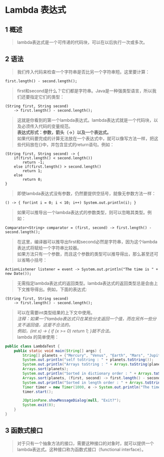 # Lambda 表达式

## 1 概述
> lambda表达式是一个可传递的代码块，可以在以后执行一次或多次。

## 2 语法
> 我们传入代码来检查一个字符串是否比另一个字符串短。这里要计算：
```text
first.length() - second.length();
```
> first和second是什么？它们都是字符串。Java是一种强类型语言，所以我们还要指定它们的类型：
```text
(String first, String second)
    -> first.length() - second.length();
```
> 这就是你看到的第一个lambda表达式。lambda表达式就是一个代码块，以及必须传入代码的变量规范。       
> **表达式形式：参数，箭头（->）以及一个表达式。**       
> 如果代码要完成的计算无法放在一个表达式中，就可以像写方法一样，把这些代码放在{}中，并包含显式的return语句。例如：
```text
(String first, String second) -> {
    if(first.length() < second.length())
        return -1;
    else if(first.length() > second.length()
        return 1;
    else
        return 0;
}
```
> 即使lambda表达式没有参数，仍然要提供空括号，就像无参数方法一样：
```text
() -> { for(int i = 0; i < 10; i++) System.out.println(i); }
```
> 如果可以推导出一个lambda表达式的参数类型，则可以忽略其类型。例如：
```text
Comparator<String> comparator = (first, second) -> first.length() - second.length();
```
> 在这里，编译器可以推导出first和second必然是字符串，因为这个lambda表达式将赋给一个字符串比较器。      
> 如果方法只有一个参数，而且这个参数的类型可以推导得出，那么甚至还可以省略小括号：
```text
ActionListener listener = event -> System.out.println("The time is " + new Date());
```
> 无需指定lambda表达式的返回类型。lambda表达式的返回类型总是会由上下文推导得出。例如，下面的表达式:
```text
(String first, String second)
    -> first.length() - second.length();
```
> 可以在需要int类型结果的上下文中使用。      
> _注释：如果一个lambda表达式只在某些分支返回一个值，而在另外一些分支不返回值，这是不合法的。      
> 例如，(int x) -> { if (x >= 0) return 1; }就不合法。_     
> lambda 的简单使用：
```java
public class LambdaTest {
    public static void main(String[] args) {
        String[] planets = {"Mercury", "Venus", "Earth", "Mars", "Jupiter", "Saturn", "Uranus", "Neptune"};
        System.out.println("self toString : " + planets.toString());
        System.out.println("Arrays toString : " + Arrays.toString(planets));
        Arrays.sort(planets);
        System.out.println("Sorted in dictionary order : " + Arrays.toString(planets));
        Arrays.sort(planets, (first, second) -> first.length() - second.length());
        System.out.println("Sorted in length order : " + Arrays.toString(planets));
        Timer timer = new Timer(1000, e -> System.out.println("The time is " + new Date()));
        timer.start();

        JOptionPane.showMessageDialog(null, "Exit?");
        System.exit(0);
    }
}
```

## 3 函数式接口
> 对于只有一个抽象方法的接口，需要这种接口的对象时，就可以提供一个lambda表达式。这种接口称为函数式接口（functional interface）。